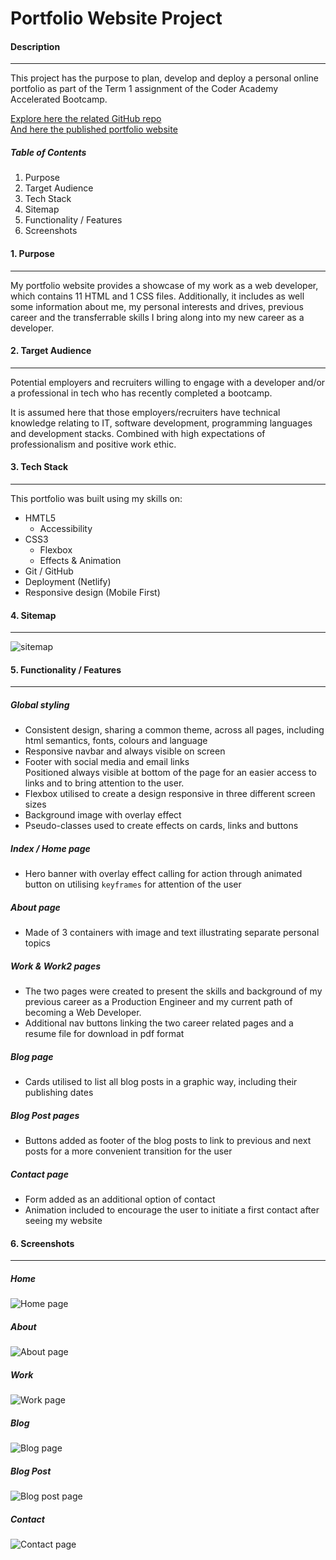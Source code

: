 # Portfolio Website Project

#### Description
___
This project has the purpose to plan, develop and deploy a personal online portfolio as part of the Term 1 assignment of the Coder Academy Accelerated Bootcamp.

[Explore here the related GitHub repo](https://github.com/limagisele/portfolio)  
[And here the published portfolio website](https://giselelima.netlify.app/)  

##### Table of Contents
1. Purpose
2. Target Audience
3. Tech Stack
4. Sitemap
5. Functionality / Features
6. Screenshots

#### 1. Purpose
---
My portfolio website provides a showcase of my work as a web developer, which contains 11 HTML and 1 CSS files. Additionally, it includes as well some information about me, my personal interests and drives, previous career and the transferrable skills I bring along into my new career as a developer. 

#### 2. Target Audience
___
Potential employers and recruiters willing to engage with a developer and/or a professional in tech who has recently completed a bootcamp.

It is assumed here that those employers/recruiters have technical knowledge relating to IT, software development, programming languages and development stacks. Combined with high expectations of professionalism and positive work ethic.

#### 3. Tech Stack
___
This portfolio was built using my skills on:
* HMTL5
  * Accessibility
* CSS3
  * Flexbox
  * Effects & Animation
* Git / GitHub
* Deployment (Netlify)
* Responsive design (Mobile First)

#### 4. Sitemap
___
![sitemap](docs/sitemap.png)

#### 5. Functionality / Features
___
##### Global styling
* Consistent design, sharing a common theme, across all pages, including html semantics, fonts, colours and language
* Responsive navbar and always visible on screen
* Footer with social media and email links  
  Positioned always visible at bottom of the page for an easier access to links and to bring attention to the user.
* Flexbox utilised to create a design responsive in three different screen sizes
* Background image with overlay effect
* Pseudo-classes used to create effects on cards, links and buttons
##### Index / Home page
* Hero banner with overlay effect calling for action through animated button on utilising `keyframes` for attention of the user
##### About page
* Made of 3 containers with image and text illustrating separate personal topics  
##### Work & Work2 pages
* The two pages were created to present the skills and background of my previous career as a Production Engineer and my current path of becoming a Web Developer. 
* Additional nav buttons linking the two career related pages and a resume file for download in pdf format
##### Blog page
* Cards utilised to list all blog posts in a graphic way, including their publishing dates
##### Blog Post pages
* Buttons added as footer of the blog posts to link to previous and next posts for a more convenient transition for the user
##### Contact page
* Form added as an additional option of contact
* Animation included to encourage the user to initiate a first contact after seeing my website

#### 6. Screenshots
---
##### Home
![Home page](docs/home.png)
##### About
![About page](docs/about.png)
##### Work
![Work page](docs/work.png)
##### Blog
![Blog page](docs/blog.png)
##### Blog Post
![Blog post page](docs/blog-post.png)
##### Contact
![Contact page](docs/contact.png)